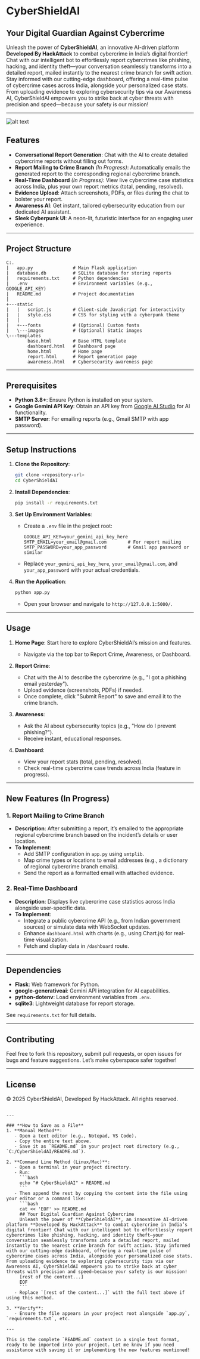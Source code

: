 # CyberShieldAI

## Your Digital Guardian Against Cybercrime

Unleash the power of **CyberShieldAI**, an innovative AI-driven platform **Developed By HackAttack** to combat cybercrime in India’s digital frontier! Chat with our intelligent bot to effortlessly report cybercrimes like phishing, hacking, and identity theft—your conversation seamlessly transforms into a detailed report, mailed instantly to the nearest crime branch for swift action. Stay informed with our cutting-edge dashboard, offering a real-time pulse of cybercrime cases across India, alongside your personalized case stats. From uploading evidence to exploring cybersecurity tips via our Awareness AI, CyberShieldAI empowers you to strike back at cyber threats with precision and speed—because your safety is our mission!

---

![alt text](image.png)

## Features

- **Conversational Report Generation**: Chat with the AI to create detailed cybercrime reports without filling out forms.
- **Report Mailing to Crime Branch** *(In Progress)*: Automatically emails the generated report to the corresponding regional cybercrime branch.
- **Real-Time Dashboard** *(In Progress)*: View live cybercrime case statistics across India, plus your own report metrics (total, pending, resolved).
- **Evidence Upload**: Attach screenshots, PDFs, or files during the chat to bolster your report.
- **Awareness AI**: Get instant, tailored cybersecurity education from our dedicated AI assistant.
- **Sleek Cyberpunk UI**: A neon-lit, futuristic interface for an engaging user experience.

---

## Project Structure

```
C:.
|   app.py               # Main Flask application
|   database.db          # SQLite database for storing reports
|   requirements.txt     # Python dependencies
|   .env                 # Environment variables (e.g., GOOGLE_API_KEY)
|   README.md            # Project documentation
|   
+---static
|   |   script.js        # Client-side JavaScript for interactivity
|   |   style.css        # CSS for styling with a cyberpunk theme
|   |   
|   +---fonts            # (Optional) Custom fonts
|   \---images           # (Optional) Static images
\---templates
        base.html        # Base HTML template
        dashboard.html   # Dashboard page
        home.html        # Home page
        report.html      # Report generation page
        awareness.html   # Cybersecurity awareness page
```

---

## Prerequisites

- **Python 3.8+**: Ensure Python is installed on your system.
- **Google Gemini API Key**: Obtain an API key from [Google AI Studio](https://aistudio.google.com/app/apikey) for AI functionality.
- **SMTP Server**: For emailing reports (e.g., Gmail SMTP with app password).

---

## Setup Instructions

1. **Clone the Repository**:
   ```bash
   git clone <repository-url>
   cd CyberShieldAI
   ```

2. **Install Dependencies**:
   ```bash
   pip install -r requirements.txt
   ```

3. **Set Up Environment Variables**:
   - Create a `.env` file in the project root:
     ```
     GOOGLE_API_KEY=your_gemini_api_key_here
     SMTP_EMAIL=your_email@gmail.com        # For report mailing
     SMTP_PASSWORD=your_app_password        # Gmail app password or similar
     ```
   - Replace `your_gemini_api_key_here`, `your_email@gmail.com`, and `your_app_password` with your actual credentials.

4. **Run the Application**:
   ```bash
   python app.py
   ```
   - Open your browser and navigate to `http://127.0.0.1:5000/`.

---

## Usage

1. **Home Page**: Start here to explore CyberShieldAI’s mission and features.
   - Navigate via the top bar to Report Crime, Awareness, or Dashboard.

2. **Report Crime**:
   - Chat with the AI to describe the cybercrime (e.g., "I got a phishing email yesterday").
   - Upload evidence (screenshots, PDFs) if needed.
   - Once complete, click "Submit Report" to save and email it to the crime branch.

3. **Awareness**:
   - Ask the AI about cybersecurity topics (e.g., "How do I prevent phishing?").
   - Receive instant, educational responses.

4. **Dashboard**:
   - View your report stats (total, pending, resolved).
   - Check real-time cybercrime case trends across India (feature in progress).

---

## New Features (In Progress)

### 1. Report Mailing to Crime Branch
- **Description**: After submitting a report, it’s emailed to the appropriate regional cybercrime branch based on the incident’s details or user location.
- **To Implement**:
  - Add SMTP configuration in `app.py` using `smtplib`.
  - Map crime types or locations to email addresses (e.g., a dictionary of regional cybercrime branch emails).
  - Send the report as a formatted email with attached evidence.

### 2. Real-Time Dashboard
- **Description**: Displays live cybercrime case statistics across India alongside user-specific data.
- **To Implement**:
  - Integrate a public cybercrime API (e.g., from Indian government sources) or simulate data with WebSocket updates.
  - Enhance `dashboard.html` with charts (e.g., using Chart.js) for real-time visualization.
  - Fetch and display data in `/dashboard` route.

---

## Dependencies

- **Flask**: Web framework for Python.
- **google-generativeai**: Gemini API integration for AI capabilities.
- **python-dotenv**: Load environment variables from `.env`.
- **sqlite3**: Lightweight database for report storage.

See `requirements.txt` for full details.

---

## Contributing

Feel free to fork this repository, submit pull requests, or open issues for bugs and feature suggestions. Let’s make cyberspace safer together!

---

## License

© 2025 CyberShieldAI, Developed By HackAttack. All rights reserved.
```

---

### **How to Save as a File**
1. **Manual Method**:
   - Open a text editor (e.g., Notepad, VS Code).
   - Copy the entire text above.
   - Save it as `README.md` in your project root directory (e.g., `C:/CyberShieldAI/README.md`).

2. **Command Line Method (Linux/Mac)**:
   - Open a terminal in your project directory.
   - Run:
     ```bash
     echo "# CyberShieldAI" > README.md
     ```
   - Then append the rest by copying the content into the file using your editor or a command like:
     ```bash
     cat << 'EOF' >> README.md
     ## Your Digital Guardian Against Cybercrime
     Unleash the power of **CyberShieldAI**, an innovative AI-driven platform **Developed By HackAttack** to combat cybercrime in India’s digital frontier! Chat with our intelligent bot to effortlessly report cybercrimes like phishing, hacking, and identity theft—your conversation seamlessly transforms into a detailed report, mailed instantly to the nearest crime branch for swift action. Stay informed with our cutting-edge dashboard, offering a real-time pulse of cybercrime cases across India, alongside your personalized case stats. From uploading evidence to exploring cybersecurity tips via our Awareness AI, CyberShieldAI empowers you to strike back at cyber threats with precision and speed—because your safety is our mission!
     [rest of the content...]
     EOF
     ```
   - Replace `[rest of the content...]` with the full text above if using this method.

3. **Verify**:
   - Ensure the file appears in your project root alongside `app.py`, `requirements.txt`, etc.

---

This is the complete `README.md` content in a single text format, ready to be imported into your project. Let me know if you need assistance with saving it or implementing the new features mentioned!